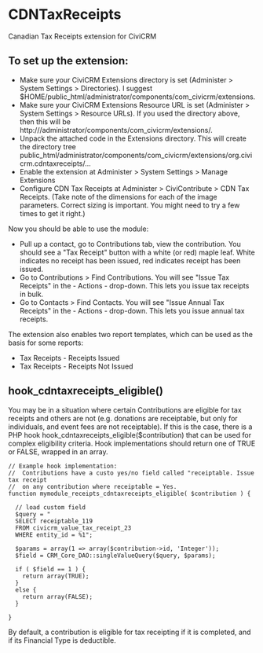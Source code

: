 CDNTaxReceipts
==============

Canadian Tax Receipts extension for CiviCRM

To set up the extension:
---------------

- Make sure your CiviCRM Extensions directory is set (Administer > System Settings > Directories).  I suggest $HOME/public_html/administrator/components/com_civicrm/extensions.
- Make sure your CiviCRM Extensions Resource URL is set (Administer > System Settings > Resource URLs). If you used the directory above, then this will be http://<url>/administrator/components/com_civicrm/extensions/.
- Unpack the attached code in the Extensions directory. This will create the directory tree public_html/administrator/components/com_civicrm/extensions/org.civicrm.cdntaxreceipts/...
- Enable the extension at Administer > System Settings > Manage Extensions
- Configure CDN Tax Receipts at Administer > CiviContribute > CDN Tax Receipts. (Take note of the dimensions for each of the image parameters. Correct sizing is important. You might need to try a few times to get it right.)


Now you should be able to use the module:

- Pull up a contact, go to Contributions tab, view the contribution. You should see a "Tax Receipt" button with a white (or red) maple leaf. White indicates no receipt has been issued, red indicates receipt has been issued.
- Go to Contributions > Find Contributions. You will see "Issue Tax Receipts" in the - Actions - drop-down. This lets you issue tax receipts in bulk.
- Go to Contacts > Find Contacts. You will see "Issue Annual Tax Receipts" in the - Actions - drop-down. This lets you issue annual tax receipts.

The extension also enables two report templates, which can be used as the basis for some reports:

- Tax Receipts - Receipts Issued
- Tax Receipts - Receipts Not Issued


hook_cdntaxreceipts_eligible()
---------------------

You may be in a situation where certain Contributions are eligible for tax receipts and others are not (e.g. donations are receiptable, but only for individuals, and event fees are not receiptable). If this is the case, there is a PHP hook hook_cdntaxreceipts_eligible($contribution) that can be used for complex eligibility criteria. Hook implementations should return one of TRUE or FALSE, wrapped in an array.

    // Example hook implementation:
    //  Contributions have a custo yes/no field called "receiptable. Issue tax receipt
    //  on any contribution where receiptable = Yes.
    function mymodule_receipts_cdntaxreceipts_eligible( $contribution ) {

      // load custom field
      $query = "
      SELECT receiptable_119
      FROM civicrm_value_tax_receipt_23
      WHERE entity_id = %1";

      $params = array(1 => array($contribution->id, 'Integer'));
      $field = CRM_Core_DAO::singleValueQuery($query, $params);

      if ( $field == 1 ) {
        return array(TRUE);
      }
      else {
        return array(FALSE);
      }

    }

By default, a contribution is eligible for tax receipting if it is completed, and if its Financial Type is deductible.

